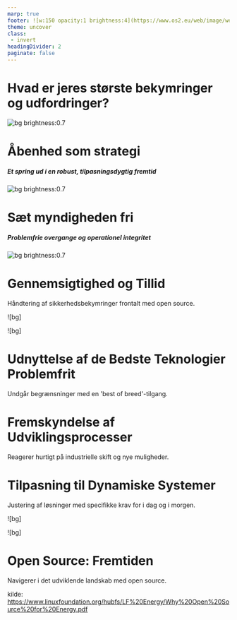 ```yaml
---
marp: true
footer: ![w:150 opacity:1 brightness:4](https://www.os2.eu/web/image/website/1/logo/OS2%20%E2%80%93%20Offentligt%20digitaliseringsf%C3%A6llesskab?unique=8a4ead6)
theme: uncover
class:
 - invert
headingDivider: 2 
paginate: false
---
```

# Hvad er jeres største bekymringer og udfordringer?
![bg brightness:0.7](https://images.unsplash.com/photo-1557318041-1ce374d55ebf?q=80&w=2080&auto=format&fit=crop&ixlib=rb-4.0.3&ixid=M3wxMjA3fDB8MHxwaG90by1wYWdlfHx8fGVufDB8fHx8fA%3D%3D)

# Åbenhed som strategi

##### **Et spring ud i en robust, tilpasningsdygtig fremtid**
<!--    * Industry is undergoing rapid transformation,
        *  embracing open source offers a multitude of benefits that  enhance long-term sustainability, flexibility and innovation. * *  For stakeholders accustomed to proprietary solutions, understanding the advantages open source becomes crucial for navigating the evolving landscape
        mitigating vendor lock-in to fostering rapid innovation and ensuring robust security, open source stands as a reliable
and future-proof alternative for energy industry stakeholders seeking a dynamic, flexible, and sustainable
technological foundation. Embracing open source is not just a paradigm shift; it is a strategic leap towards
a resilient, adaptable, and innovative energy future. -->

![bg brightness:0.7](https://images.pexels.com/photos/3608362/pexels-photo-3608362.jpeg?auto=compress&cs=tinysrgb&w=1260&h=750&dpr=1)

# Sæt myndigheden fri

##### **Problemfrie overgange og operationel integritet**
<!-- Open source technology ensures the longevity of
 assets by eliminating the risks associated with
vendor lock-in. Unlike closed systems, where reliance
on a single vendor can lead to challenges in
maintenance and end-of-life scenarios, open access
to underlying technology allows for seamless
transitions between vendors or even the
abandonment of commercial support. This flexibility
empowers stakeholders to adapt to changing
circumstances without disrupting the operational
integrity of their systems -->

![bg brightness:0.7](https://images.unsplash.com/photo-1618573904771-68c3b71eaa21?q=80&w=2072&auto=format&fit=crop&ixlib=rb-4.0.3&ixid=M3wxMjA3fDB8MHxwaG90by1wYWdlfHx8fGVufDB8fHx8fA%3D%3D)

# Gennemsigtighed og Tillid

Håndtering af sikkerhedsbekymringer frontalt med open source.
<!-- * The transparency inherent in open source systems
addresses security concerns head-on.
* The ability to inspect and scrutinize code ensures adherence to the
strictest security and data privacy standards.
Vulnerabilities are quickly identified and addressed
through a collaborative, open community. In contrast,
closed systems, functioning as black boxes, rely on
blind trust in the security practices of a single vendor,
exposing stakeholders to potential risks -->

![bg]

![bg]
# Udnyttelse af de Bedste Teknologier Problemfrit

Undgår begrænsninger med en 'best of breed'-tilgang.
<!-- Her er dine talernoter... -->

# Fremskyndelse af Udviklingsprocesser

Reagerer hurtigt på industrielle skift og nye muligheder.
<!-- Her er dine talernoter... -->

# Tilpasning til Dynamiske Systemer

Justering af løsninger med specifikke krav for i dag og i morgen.
<!-- Her er dine talernoter... -->

![bg]

![bg]
# Open Source: Fremtiden

Navigerer i det udviklende landskab med open source.
<!-- Her er dine talernoter... -->
kilde: https://www.linuxfoundation.org/hubfs/LF%20Energy/Why%20Open%20Source%20for%20Energy.pdf